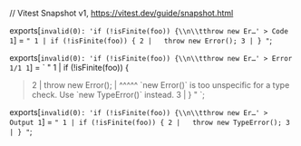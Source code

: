 // Vitest Snapshot v1, https://vitest.dev/guide/snapshot.html

exports[`invalid(0): 'if (!isFinite(foo)) {\\n\\tthrow new Er…' > Code 1`] = `
"
  1 | if (!isFinite(foo)) {
  2 | 	throw new Error();
  3 | }
"
`;

exports[`invalid(0): 'if (!isFinite(foo)) {\\n\\tthrow new Er…' > Error 1/1 1`] = `
"
  1 | if (!isFinite(foo)) {
> 2 | 	throw new Error();
    | 	          ^^^^^ \`new Error()\` is too unspecific for a type check. Use \`new TypeError()\` instead.
  3 | }
"
`;

exports[`invalid(0): 'if (!isFinite(foo)) {\\n\\tthrow new Er…' > Output 1`] = `
"
  1 | if (!isFinite(foo)) {
  2 | 	throw new TypeError();
  3 | }
"
`;
